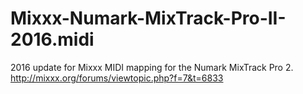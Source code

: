 # Mixxx-Numark-MixTrack-Pro-II-2016.midi
2016 update for Mixxx MIDI mapping for the Numark MixTrack Pro 2. http://mixxx.org/forums/viewtopic.php?f=7&t=6833
